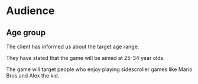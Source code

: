 # Audience

## Age group

The client has informed us about the target age range.

They have stated that the game will be aimed at 25-34 year olds.

The game will target people who enjoy playing sidescroller games like Mario Bros and Alex the kid.
